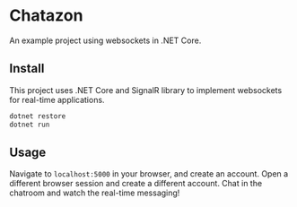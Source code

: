# Chatazon

An example project using websockets in .NET Core.

## Install

This project uses .NET Core and SignalR library to implement websockets for real-time applications.

```bash
dotnet restore
dotnet run
```

## Usage

Navigate to `localhost:5000` in your browser, and create an account. Open a different browser session and create a different account. Chat in the chatroom and watch the real-time messaging!
